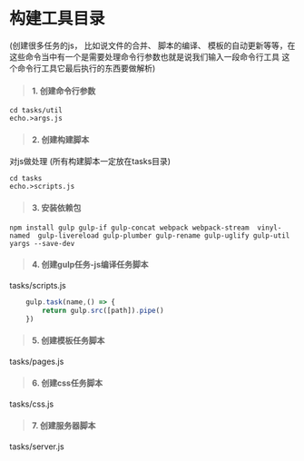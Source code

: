 # 构建工具目录
 (创建很多任务的js， 比如说文件的合并、 脚本的编译、 模板的自动更新等等，在这些命令当中有一个是需要处理命令行参数也就是说我们输入一段命令行工具 这个命令行工具它最后执行的东西要做解析)

> #### 1. 创建命令行参数

    cd tasks/util
    echo.>args.js

> #### 2. 创建构建脚本
对js做处理 (所有构建脚本一定放在tasks目录)

    cd tasks
    echo.>scripts.js

> #### 3. 安装依赖包

    npm install gulp gulp-if gulp-concat webpack webpack-stream  vinyl-named  gulp-livereload gulp-plumber gulp-rename gulp-uglify gulp-util yargs --save-dev

> #### 4. 创建gulp任务-js编译任务脚本
tasks/scripts.js

```js
    gulp.task(name,() => {
        return gulp.src([path]).pipe()
    })
```

> #### 5. 创建模板任务脚本
tasks/pages.js

> #### 6. 创建css任务脚本
tasks/css.js

> #### 7. 创建服务器脚本
tasks/server.js